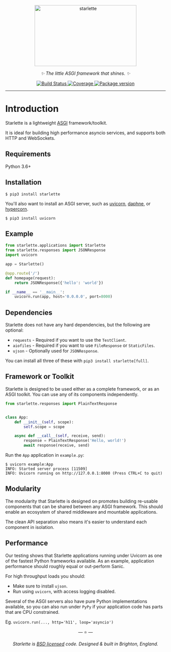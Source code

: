 <p align="center">
  <img width="320" height="192" src="https://raw.githubusercontent.com/encode/starlette/master/docs/starlette.png" alt='starlette'>
</p>
<p align="center">
    <em>✨ The little ASGI framework that shines. ✨</em>
</p>
<p align="center">
<a href="https://travis-ci.org/encode/starlette">
    <img src="https://travis-ci.org/encode/starlette.svg?branch=master" alt="Build Status">
</a>
<a href="https://codecov.io/gh/encode/starlette">
    <img src="https://codecov.io/gh/encode/starlette/branch/master/graph/badge.svg" alt="Coverage">
</a>
<a href="https://pypi.org/project/starlette/">
    <img src="https://badge.fury.io/py/starlette.svg" alt="Package version">
</a>
</p>

---


# Introduction

Starlette is a lightweight [ASGI](https://asgi.readthedocs.io/en/latest/) framework/toolkit.

It is ideal for building high performance asyncio services, and supports both
HTTP and WebSockets.

## Requirements

Python 3.6+

## Installation

```shell
$ pip3 install starlette
```

You'll also want to install an ASGI server, such as [uvicorn](http://www.uvicorn.org/), [daphne](https://github.com/django/daphne/), or [hypercorn](https://pgjones.gitlab.io/hypercorn/).

```shell
$ pip3 install uvicorn
```

## Example

```python
from starlette.applications import Starlette
from starlette.responses import JSONResponse
import uvicorn

app = Starlette()

@app.route('/')
def homepage(request):
    return JSONResponse({'hello': 'world'})

if __name__ == '__main__':
    uvicorn.run(app, host='0.0.0.0', port=8000)
```

## Dependencies

Starlette does not have any hard dependencies, but the following are optional:

* `requests` - Required if you want to use the `TestClient`.
* `aiofiles` - Required if you want to use `FileResponse` or `StaticFiles`.
* `ujson` - Optionally used for `JSONResponse`.

You can install all three of these with `pip3 install starlette[full]`.

## Framework or Toolkit

Starlette is designed to be used either as a complete framework, or as
an ASGI toolkit. You can use any of its components independently.

```python
from starlette.responses import PlainTextResponse


class App:
    def __init__(self, scope):
        self.scope = scope

    async def __call__(self, receive, send):
        response = PlainTextResponse('Hello, world!')
        await response(receive, send)
```

Run the `App` application in `example.py`:

```shell
$ uvicorn example:App
INFO: Started server process [11509]
INFO: Uvicorn running on http://127.0.0.1:8000 (Press CTRL+C to quit)
```

## Modularity

The modularity that Starlette is designed on promotes building re-usable
components that can be shared between any ASGI framework. This should enable
an ecosystem of shared middleware and mountable applications.

The clean API separation also means it's easier to understand each component
in isolation.

## Performance

Our testing shows that Starlette applications running under Uvicorn as one of
the fastest Python frameworks available. As an example, application performance
should roughly equal or out-perform Sanic.

For high throughput loads you should:

* Make sure to install `ujson`.
* Run using `uvicorn`, with access logging disabled.

Several of the ASGI servers also have pure Python implementations available,
so you can also run under `PyPy` if your application code has parts that are
CPU constrained.

Eg. `uvicorn.run(..., http='h11', loop='asyncio')`

<p align="center">&mdash; ⭐️ &mdash;</p>
<p align="center"><i>Starlette is <a href="https://github.com/tomchristie/starlette/blob/master/LICENSE.md">BSD licensed</a> code. Designed & built in Brighton, England.</i></p>
